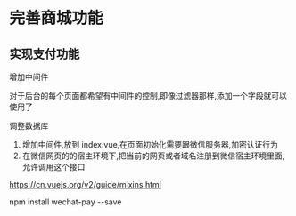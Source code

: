 # 完善商城功能

## 实现支付功能

增加中间件

对于后台的每个页面都希望有中间件的控制,即像过滤器那样,添加一个字段就可以使用了

调整数据库

1.  增加中间件,放到 index.vue,在页面初始化需要跟微信服务器,加密认证行为
2.  在微信网页的的宿主环境下,把当前的网页或者域名注册到微信宿主环境里面,允许调用这个接口

https://cn.vuejs.org/v2/guide/mixins.html

npm install wechat-pay --save
